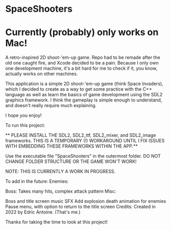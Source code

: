 # SpaceShooters

# Currently (probably) only works on Mac!

A retro-inspired 2D shoot-'em-up game. Repo had to be remade after the old one caught fire, and Xcode decided to be a pain. Because I only own one development machine, it's a bit hard for me to check if it, you know, actually works on other machines.

This application is a simple 2D shoot-'em-up game (think Space Invaders), which I decided to create as a way to get some practice with the C++ language as well as learn the basics of game development using the SDL2 graphics framework. I think the gameplay is simple enough to understand, and doesn't really require much explaining.

I hope you enjoy!

To run this project:

** PLEASE INSTALL THE SDL2, SDL2_ttf, SDL2_mixer, and SDL2_image frameworks. THIS IS A TEMPORARY (!) WORKAROUND UNTIL I FIX ISSUES WITH EMBEDDING THESE FRAMEWORKS WITHIN THE APP.**

Use the executable file "SpaceShooters" in the outermost folder. DO NOT CHANGE FOLDER STRUCTURE OR THE GAME WON'T WORK!

NOTE: THIS IS CURRENTLY A WORK IN PROGRESS.

To add in the future:
Enemies:

Boss: Takes many hits, complex attack pattern
Misc:

Boss and title screen music
SFX
Add explosion death animation for enemies
Pause menu, with option to return to the title screen
Credits:
Created in 2022 by Edric Antoine. (That's me.)

Thanks for taking the time to look at this project!
